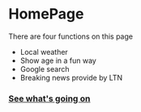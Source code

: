 # HomePage
There are four functions on this page
* Local weather
* Show age in a fun way
* Google search
* Breaking news provide by LTN

### [See what's going on](https://ping-hsuan-yu.github.io/HomePage/)
